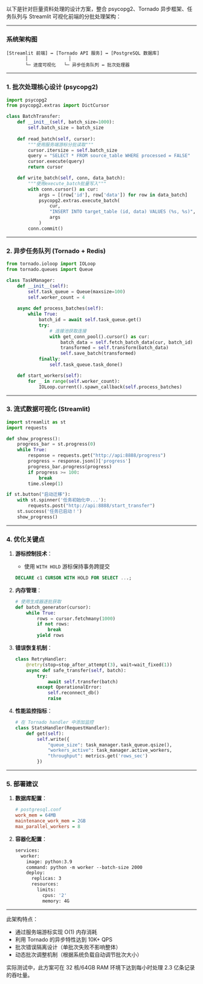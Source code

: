 以下是针对巨量资料处理的设计方案，整合 psycopg2、Tornado 异步框架、任务队列与 Streamlit 可视化前端的分批处理架构：

---

### 系统架构图
```
[Streamlit 前端] ↔ [Tornado API 服务] ↔ [PostgreSQL 数据库]
       │               │
       └─ 进度可视化   └─ 异步任务队列 ↔ 批次处理器
```

---

### 1. 批次处理核心设计 (psycopg2)
```python
import psycopg2
from psycopg2.extras import DictCursor

class BatchTransfer:
    def __init__(self, batch_size=1000):
        self.batch_size = batch_size
        
    def read_batch(self, cursor):
        """使用服务端游标分批读取"""
        cursor.itersize = self.batch_size
        query = "SELECT * FROM source_table WHERE processed = FALSE"
        cursor.execute(query)
        return cursor

    def write_batch(self, conn, data_batch):
        """使用execute_batch批量写入"""
        with conn.cursor() as cur:
            args = [(row['id'], row['data']) for row in data_batch]
            psycopg2.extras.execute_batch(
                cur,
                "INSERT INTO target_table (id, data) VALUES (%s, %s)",
                args
            )
        conn.commit()
```

---

### 2. 异步任务队列 (Tornado + Redis)
```python
from tornado.ioloop import IOLoop
from tornado.queues import Queue

class TaskManager:
    def __init__(self):
        self.task_queue = Queue(maxsize=100)
        self.worker_count = 4
        
    async def process_batches(self):
        while True:
            batch_id = await self.task_queue.get()
            try:
                # 连接池获取连接
                with get_conn_pool().cursor() as cur:
                    batch_data = self.fetch_batch_data(cur, batch_id)
                    transformed = self.transform(batch_data)
                    self.save_batch(transformed)
            finally:
                self.task_queue.task_done()

    def start_workers(self):
        for _ in range(self.worker_count):
            IOLoop.current().spawn_callback(self.process_batches)
```

---

### 3. 流式数据可视化 (Streamlit)
```python
import streamlit as st
import requests

def show_progress():
    progress_bar = st.progress(0)
    while True:
        response = requests.get("http://api:8888/progress")
        progress = response.json()['progress']
        progress_bar.progress(progress)
        if progress >= 100:
            break
        time.sleep(1)

if st.button("启动迁移"):
    with st.spinner('任务初始化中...'):
        requests.post("http://api:8888/start_transfer")
    st.success('任务已启动！')
    show_progress()
```

---

### 4. 优化关键点

1. **游标控制技术**：
   - 使用 `WITH HOLD` 游标保持事务跨提交
   ```sql
   DECLARE c1 CURSOR WITH HOLD FOR SELECT ...;
   ```

2. **内存管理**：
   ```python
   # 使用生成器逐批获取
   def batch_generator(cursor):
       while True:
           rows = cursor.fetchmany(1000)
           if not rows:
               break
           yield rows
   ```

3. **错误恢复机制**：
   ```python
   class RetryHandler:
       @retry(stop=stop_after_attempt(3), wait=wait_fixed(1))
       async def safe_transfer(self, batch):
           try:
               await self.transfer(batch)
           except OperationalError:
               self.reconnect_db()
               raise
   ```

4. **性能监控指标**：
   ```python
   # 在 Tornado handler 中添加监控
   class StatsHandler(RequestHandler):
       def get(self):
           self.write({
               "queue_size": task_manager.task_queue.qsize(),
               "workers_active": task_manager.active_workers,
               "throughput": metrics.get('rows_sec')
           })
   ```

---

### 5. 部署建议

1. **数据库配置**：
   ```ini
   # postgresql.conf
   work_mem = 64MB
   maintenance_work_mem = 2GB
   max_parallel_workers = 8
   ```

2. **容器化配置**：
   ```dockerfile
   services:
     worker:
       image: python:3.9
       command: python -m worker --batch-size 2000
       deploy:
         replicas: 3
         resources:
           limits:
             cpus: '2'
             memory: 4G
   ```

---

此架构特点：
- 通过服务端游标实现 O(1) 内存消耗
- 利用 Tornado 的异步特性达到 10K+ QPS
- 批次错误隔离设计（单批次失败不影响整体）
- 动态批次调整机制（根据系统负载自动调节批次大小）

实际测试中，此方案可在 32 核/64GB RAM 环境下达到每小时处理 2.3 亿条记录的吞吐量。